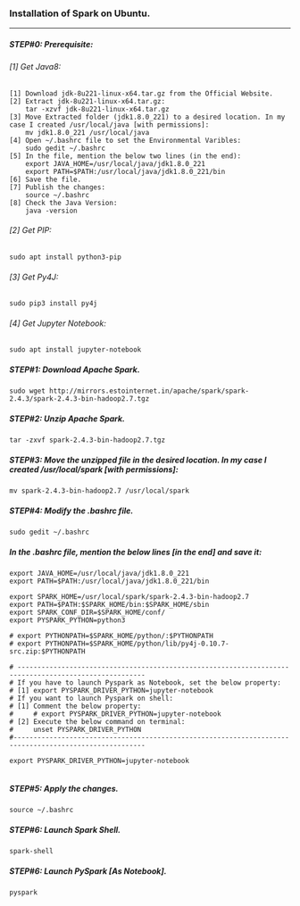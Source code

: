 ### Installation of Spark on Ubuntu.
<hr>

##### STEP#0: Prerequisite:

###### [1] Get Java8:

```
[1] Download jdk-8u221-linux-x64.tar.gz from the Official Website.
[2] Extract jdk-8u221-linux-x64.tar.gz:
    tar -xzvf jdk-8u221-linux-x64.tar.gz
[3] Move Extracted folder (jdk1.8.0_221) to a desired location. In my case I created /usr/local/java [with permissions]:
    mv jdk1.8.0_221 /usr/local/java
[4] Open ~/.bashrc file to set the Environmental Varibles:
    sudo gedit ~/.bashrc	
[5] In the file, mention the below two lines (in the end):
    export JAVA_HOME=/usr/local/java/jdk1.8.0_221
    export PATH=$PATH:/usr/local/java/jdk1.8.0_221/bin
[6] Save the file.
[7] Publish the changes:
    source ~/.bashrc
[8] Check the Java Version: 
    java -version
```

###### [2] Get PIP:
```
sudo apt install python3-pip
```
###### [3] Get Py4J:
```
sudo pip3 install py4j
```
###### [4] Get Jupyter Notebook:
```
sudo apt install jupyter-notebook
```

##### STEP#1: Download Apache Spark.
```
sudo wget http://mirrors.estointernet.in/apache/spark/spark-2.4.3/spark-2.4.3-bin-hadoop2.7.tgz 
```
##### STEP#2: Unzip Apache Spark.
```
tar -zxvf spark-2.4.3-bin-hadoop2.7.tgz 
```
##### STEP#3: Move the unzipped file in the desired location. In my case I created /usr/local/spark [with permissions]:
```
mv spark-2.4.3-bin-hadoop2.7 /usr/local/spark
```
##### STEP#4: Modify the .bashrc file.
```
sudo gedit ~/.bashrc 
```
#####  In the .bashrc file, mention the below lines [in the end] and save it:  </br>
```
export JAVA_HOME=/usr/local/java/jdk1.8.0_221
export PATH=$PATH:/usr/local/java/jdk1.8.0_221/bin

export SPARK_HOME=/usr/local/spark/spark-2.4.3-bin-hadoop2.7
export PATH=$PATH:$SPARK_HOME/bin:$SPARK_HOME/sbin
export SPARK_CONF_DIR=$SPARK_HOME/conf/
export PYSPARK_PYTHON=python3

# export PYTHONPATH=$SPARK_HOME/python/:$PYTHONPATH
# export PYTHONPATH=$SPARK_HOME/python/lib/py4j-0.10.7-src.zip:$PYTHONPATH

# ------------------------------------------------------------------------------------------------------
# If you have to launch Pyspark as Notebook, set the below property:
# [1] export PYSPARK_DRIVER_PYTHON=jupyter-notebook
# If you want to launch Pyspark on shell:
# [1] Comment the below property:
#     # export PYSPARK_DRIVER_PYTHON=jupyter-notebook
# [2] Execute the below command on terminal:
#     unset PYSPARK_DRIVER_PYTHON
#-------------------------------------------------------------------------------------------------------

export PYSPARK_DRIVER_PYTHON=jupyter-notebook
 
```
##### STEP#5: Apply the changes.
```
source ~/.bashrc 
```
##### STEP#6: Launch Spark Shell.
```
spark-shell  
```
##### STEP#6: Launch PySpark [As Notebook].
```
pyspark 
```
